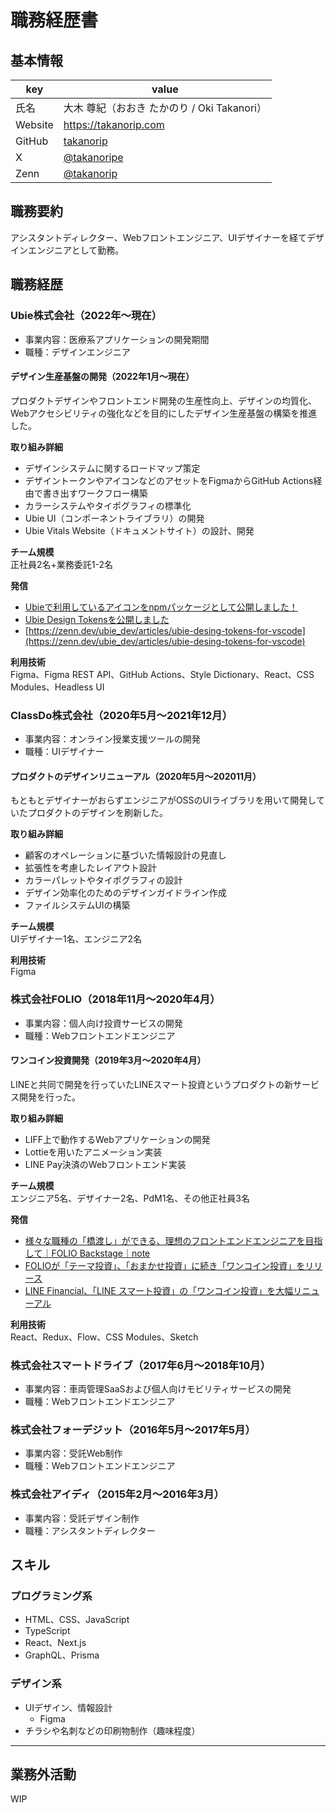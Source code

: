 # 職務経歴書

## 基本情報

| key       | value                       |
|------------|----------------------------|
| 氏名        | 大木 尊紀（おおき たかのり / Oki Takanori） |
| Website    | https://takanorip.com |
| GitHub     | [takanorip](https://github.com/takanorip) |
| X          | [@takanoripe](https://x.com/takanoripe) |
| Zenn       | [@takanorip](https://zenn.dev/takanorip) |

## 職務要約
アシスタントディレクター、Webフロントエンジニア、UIデザイナーを経てデザインエンジニアとして勤務。

## 職務経歴

### Ubie株式会社（2022年〜現在）
- 事業内容：医療系アプリケーションの開発期間
- 職種：デザインエンジニア

#### デザイン生産基盤の開発（2022年1月〜現在）
プロダクトデザインやフロントエンド開発の生産性向上、デザインの均質化、Webアクセシビリティの強化などを目的にしたデザイン生産基盤の構築を推進した。

**取り組み詳細**  
- デザインシステムに関するロードマップ策定
- デザイントークンやアイコンなどのアセットをFigmaからGitHub Actions経由で書き出すワークフロー構築
- カラーシステムやタイポグラフィの標準化
- Ubie UI（コンポーネントライブラリ）の開発
- Ubie Vitals Website（ドキュメントサイト）の設計、開発

**チーム規模**  
正社員2名+業務委託1-2名

**発信**  
- [Ubieで利用しているアイコンをnpmパッケージとして公開しました！](https://zenn.dev/ubie_dev/articles/44d0eab3458cc0)
- [Ubie Design Tokensを公開しました](https://zenn.dev/ubie_dev/articles/7a6413af237eae)
- [https://zenn.dev/ubie_dev/articles/ubie-desing-tokens-for-vscode](https://zenn.dev/ubie_dev/articles/ubie-desing-tokens-for-vscode)

**利用技術**  
Figma、Figma REST API、GitHub Actions、Style Dictionary、React、CSS Modules、Headless UI

### ClassDo株式会社（2020年5月〜2021年12月）
- 事業内容：オンライン授業支援ツールの開発
- 職種：UIデザイナー

#### プロダクトのデザインリニューアル（2020年5月〜202011月）
もともとデザイナーがおらずエンジニアがOSSのUIライブラリを用いて開発していたプロダクトのデザインを刷新した。

**取り組み詳細**  
- 顧客のオペレーションに基づいた情報設計の見直し
- 拡張性を考慮したレイアウト設計
- カラーパレットやタイポグラフィの設計
- デザイン効率化のためのデザインガイドライン作成
- ファイルシステムUIの構築

**チーム規模**  
UIデザイナー1名、エンジニア2名

**利用技術**  
Figma

### 株式会社FOLIO（2018年11月〜2020年4月）
- 事業内容：個人向け投資サービスの開発
- 職種：Webフロントエンドエンジニア

#### ワンコイン投資開発（2019年3月〜2020年4月）
LINEと共同で開発を行っていたLINEスマート投資というプロダクトの新サービス開発を行った。

**取り組み詳細**  
- LIFF上で動作するWebアプリケーションの開発
- Lottieを用いたアニメーション実装
- LINE Pay決済のWebフロントエンド実装

**チーム規模**  
エンジニア5名、デザイナー2名、PdM1名、その他正社員3名

**発信**  
- [様々な職種の「橋渡し」ができる、理想のフロントエンドエンジニアを目指して｜FOLIO Backstage｜note](https://note.com/foliobackstage/n/nf3cec220e11f)
- [FOLIOが「テーマ投資」、「おまかせ投資」に続き「ワンコイン投資」をリリース](https://prtimes.jp/main/html/rd/p/000000038.000022761.html)
- [LINE Financial、「LINE スマート投資」の「ワンコイン投資」を大幅リニューアル](https://www.nikkei.com/article/DGXLRSP521875_U9A021C1000000/)

**利用技術**  
React、Redux、Flow、CSS Modules、Sketch

### 株式会社スマートドライブ（2017年6月〜2018年10月）
- 事業内容：車両管理SaaSおよび個人向けモビリティサービスの開発
- 職種：Webフロントエンドエンジニア

### 株式会社フォーデジット（2016年5月〜2017年5月）
- 事業内容：受託Web制作
- 職種：Webフロントエンドエンジニア

### 株式会社アイディ（2015年2月〜2016年3月）
- 事業内容：受託デザイン制作
- 職種：アシスタントディレクター

## スキル

### プログラミング系
- HTML、CSS、JavaScript
- TypeScript
- React、Next.js
- GraphQL、Prisma

### デザイン系
- UIデザイン、情報設計
  - Figma
- チラシや名刺などの印刷物制作（趣味程度）

---

## 業務外活動

WIP
